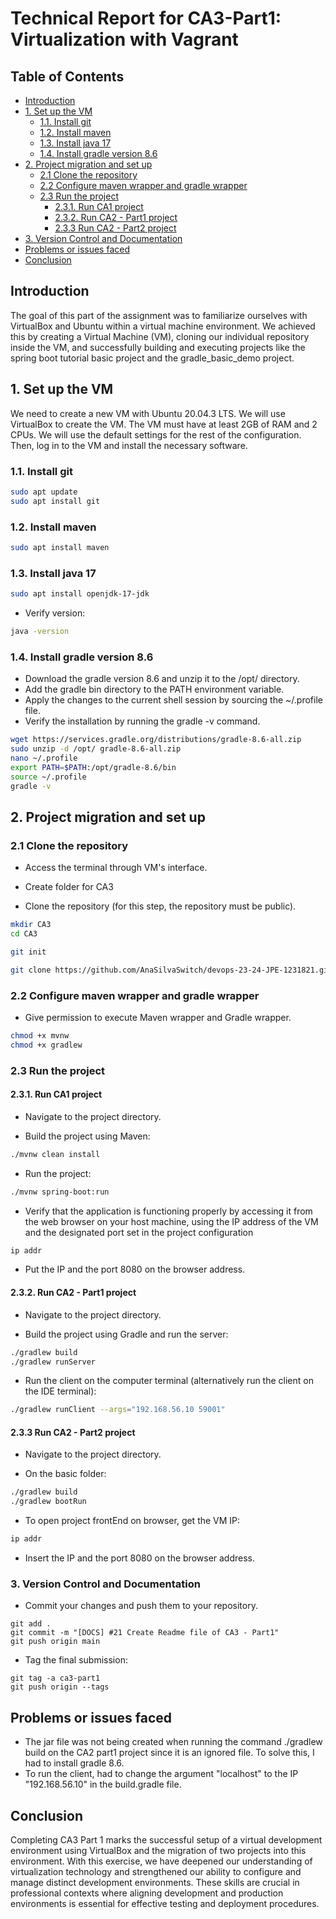 # Technical Report for CA3-Part1: Virtualization with Vagrant

## Table of Contents

- [Introduction](#introduction)
- [1. Set up the VM](#1-set-up-the-vm)
  - [1.1. Install git](#11-install-git)
  - [1.2. Install maven](#12-install-maven)
  - [1.3. Install java 17](#13-install-java-17)
  - [1.4. Install gradle version 8.6](#14-install-gradle-version-86)
- [2. Project migration and set up](#2-project-migration-and-set-up)
  - [2.1 Clone the repository](#21-clone-the-repository)
  - [2.2 Configure maven wrapper and gradle wrapper](#22-configure-maven-wrapper-and-gradle-wrapper)
  - [2.3 Run the project](#23-run-the-project)
    - [2.3.1. Run CA1 project](#231-run-ca1-project)
    - [2.3.2. Run CA2 - Part1 project](#232-run-ca2---part1-project)
    - [2.3.3 Run CA2 - Part2 project](#233-run-ca2---part2-project)
- [3. Version Control and Documentation](#3-version-control-and-documentation)
- [Problems or issues faced](#problems-or-issues-faced)
- [Conclusion](#conclusion)


## Introduction
The goal of this part of the assignment was to familiarize ourselves with VirtualBox and Ubuntu within a virtual machine environment. We achieved this by creating a Virtual Machine (VM), cloning our individual repository inside the VM, and successfully building and executing projects like the spring boot tutorial basic project and the gradle_basic_demo project.

## 1. Set up the VM
We need to create a new VM with Ubuntu 20.04.3 LTS. We will use VirtualBox to create the VM. The VM must have at least 2GB of RAM and 2 CPUs. We will use the default settings for the rest of the configuration. Then, log in to the VM and install the necessary software.

### 1.1. Install git
```bash
sudo apt update
sudo apt install git
```

### 1.2. Install maven
```bash
sudo apt install maven
```
### 1.3. Install java 17
```bash
sudo apt install openjdk-17-jdk
```
* Verify version:
```bash
java -version
```

### 1.4. Install gradle version 8.6
* Download the gradle version 8.6 and unzip it to the /opt/ directory.
* Add the gradle bin directory to the PATH environment variable.
* Apply the changes to the current shell session by sourcing the ~/.profile file.
* Verify the installation by running the gradle -v command.

```bash
wget https://services.gradle.org/distributions/gradle-8.6-all.zip
sudo unzip -d /opt/ gradle-8.6-all.zip
nano ~/.profile
export PATH=$PATH:/opt/gradle-8.6/bin
source ~/.profile
gradle -v
```
## 2. Project migration and set up

### 2.1 Clone the repository
* Access the terminal through VM's interface.


* Create folder for CA3
* Clone the repository (for this step, the repository must be public).

```bash
mkdir CA3
cd CA3

git init

git clone https://github.com/AnaSilvaSwitch/devops-23-24-JPE-1231821.git
```

### 2.2 Configure maven wrapper and gradle wrapper

* Give permission to execute Maven wrapper and Gradle wrapper.
```bash
chmod +x mvnw
chmod +x gradlew
```

### 2.3 Run the project
#### 2.3.1. Run CA1 project
* Navigate to the project directory.

* Build the project using Maven:
``` bash
./mvnw clean install
```
* Run the project:
``` bash
./mvnw spring-boot:run
```

* Verify that the application is functioning properly by accessing it from the web browser on your host machine, using the IP address of the VM and the designated port set in the project configuration
```bash
ip addr
```
* Put the IP and the port 8080 on the browser address.

#### 2.3.2. Run CA2 - Part1 project
* Navigate to the project directory.


* Build the project using Gradle and run the server:
```bash
./gradlew build
./gradlew runServer
```

* Run the client on the computer terminal (alternatively run the client on the IDE terminal):
```bash
./gradlew runClient --args="192.168.56.10 59001" 
```

#### 2.3.3 Run CA2 - Part2 project
* Navigate to the project directory.

* On the basic folder:
```bash
./gradlew build
./gradlew bootRun
```
* To open project frontEnd on browser, get the VM IP:
```bash
ip addr
```
* Insert the IP and the port 8080 on the browser address.

### 3. Version Control and Documentation
* Commit your changes and push them to your repository.
```
git add .
git commit -m "[DOCS] #21 Create Readme file of CA3 - Part1"
git push origin main
```

* Tag the final submission:
```
git tag -a ca3-part1
git push origin --tags
```

## Problems or issues faced
* The jar file was not being created when running the command ./gradlew build on the CA2 part1 project since it is an ignored file. To solve this, I had to install gradle 8.6.
* To run the client, had to change the argument "localhost" to the IP "192.168.56.10" in the build.gradle file.

## Conclusion
Completing CA3 Part 1 marks the successful setup of a virtual development environment using VirtualBox and the migration of two projects into this environment. With this exercise, we have deepened our understanding of virtualization technology and strengthened our ability to configure and manage distinct development environments. These skills are crucial in professional contexts where aligning development and production environments is essential for effective testing and deployment procedures.